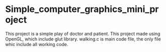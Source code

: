 # Simple_computer_graphics_mini_project
This project is a simple play of doctor and patient.
This project made using OpenGL, which include glut library.
walking.c is main code file, the only file whic include all working code.
